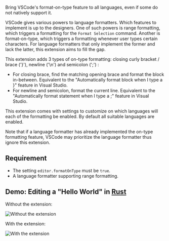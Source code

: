 Bring VSCode's format-on-type feature to all languages, even if some do not natively support it.

VSCode gives various powers to language formatters. Which features to implement is up to the designers. One of such powers is range formatting, which triggers a formatting for the `Format Selection` command. Another is format-on-type, which triggers a formatting whenever user types certain characters. For language formatters that only implement the former and lack the latter, this extension aims to fill the gap.

This extension adds 3 types of on-type formatting: closing curly bracket / brace ('}'), newline ('\\n') and semicolon (';') :

* For closing brace, find the matching opening brace and format the block in-between. Equivalent to the "Automatically format block when I type a }" feature in Visual Studio.
* For newline and semicolon, format the current line. Equivalent to the "Automatically format statement when I type a ;" feature in Visual Studio.

This extension comes with settings to customize on which languages will each of the formatting be enabled. By default all suitable languages are enabled.

Note that if a language formatter has already implemented the on-type formatting feature, VSCode may prioritize the language formatter thus ignore this extension.

## Requirement

* The setting `editor.formatOnType` must be `true`.
* A language formatter supporting range formatting.

## Demo: Editing a "Hello World" in [Rust](https://www.rust-lang.org/)

Without the extension:

![Without the extension](media/without.gif)

With the extension:

![With the extension](media/with.gif)
